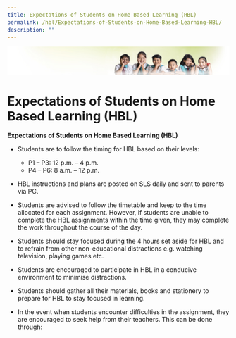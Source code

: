 ```yaml
---
title: Expectations of Students on Home Based Learning (HBL)
permalink: /hbl/Expectations-of-Students-on-Home-Based-Learning-HBL/
description: ""
---
```

![](/images/Banner.jpg)

Expectations of Students on Home Based Learning (HBL)
=====================================================

**Expectations of Students on Home Based Learning (HBL)**

*   Students are to follow the timing for HBL based on their levels:

    * P1 – P3: 12 p.m. – 4 p.m.
    * P4 – P6: 8 a.m. – 12 p.m.

*   HBL instructions and plans are posted on SLS daily and sent to parents via PG.

*   Students are advised to follow the timetable and keep to the time allocated for each assignment. However, if students are unable to complete the HBL assignments within the time given, they may complete the work throughout the course of the day.

*   Students should stay focused during the 4 hours set aside for HBL and to refrain from other non-educational distractions e.g. watching television, playing games etc.

*   Students are encouraged to participate in HBL in a conducive environment to minimise distractions.

*   Students should gather all their materials, books and stationery to prepare for HBL to stay focused in learning.

*   In the event when students encounter difficulties in the assignment, they are encouraged to seek help from their teachers. This can be done through: